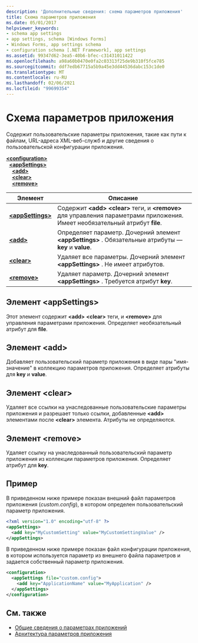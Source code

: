 ```yaml
---
description: 'Дополнительные сведения: схема параметров приложения'
title: Схема параметров приложения
ms.date: 05/01/2017
helpviewer_keywords:
- schema app settings
- app settings, schema [Windows Forms]
- Windows Forms, app settings schema
- configuration schema [.NET Framework], app settings
ms.assetid: 99347d62-3ea5-40b6-bfec-c31431011422
ms.openlocfilehash: a98a60b0470e0fa2c03313f25de9b310f5fce785
ms.sourcegitcommit: ddf7edb67715a5b9a45e3dd44536dabc153c1de0
ms.translationtype: MT
ms.contentlocale: ru-RU
ms.lasthandoff: 02/06/2021
ms.locfileid: "99699354"
---
```

# <a name="app-settings-schema"></a>Схема параметров приложения

Содержит пользовательские параметры приложения, такие как пути к файлам, URL-адреса XML-веб-служб и другие сведения о пользовательской конфигурации приложения.

[**\<configuration>**](../configuration-element.md)\
&nbsp;&nbsp;[**\<appSettings>**](appsettings-element-for-configuration.md)\
&nbsp;&nbsp;&nbsp;&nbsp;[**\<add>**](add-element-for-appsettings.md)\
&nbsp;&nbsp;&nbsp;&nbsp;[**\<clear>**](clear-element-for-appsettings.md)\
&nbsp;&nbsp;&nbsp;&nbsp;[**\<remove>**](remove-element-for-appsettings.md)

| Элемент | Описание |
| ------- | ----------- |
| [**\<appSettings>**](appsettings-element-for-configuration.md) | Содержит **\<add>** **\<clear>** теги, и **\<remove>** для управления параметрами приложения. Имеет необязательный атрибут **file**. |
| [**\<add>**](add-element-for-appsettings.md) | Определяет параметр. Дочерний элемент **\<appSettings>** . Обязательные атрибуты — **key** и **value**. |
| [**\<clear>**](clear-element-for-appsettings.md) | Удаляет все параметры. Дочерний элемент **\<appSettings>** . Не имеет атрибутов. |
| [**\<remove>**](remove-element-for-appsettings.md) | Удаляет параметр. Дочерний элемент **\<appSettings>** . Требуется атрибут **key**. |

## <a name="appsettings-element"></a>Элемент \<appSettings>

Этот элемент содержит **\<add>** **\<clear>** теги, и **\<remove>** для управления параметрами приложения. Определяет необязательный атрибут для **file**.

## <a name="add-element"></a>Элемент \<add>

Добавляет пользовательский параметр приложения в виде пары "имя-значение" в коллекцию параметров приложения. Определяет атрибуты для **key** и **value**.

## <a name="clear-element"></a>Элемент \<clear>

Удаляет все ссылки на унаследованные пользовательские параметры приложения и разрешает только ссылки, добавленные **\<add>** элементами после **\<clear>** элемента. Атрибуты не определяются.

## <a name="remove-element"></a>Элемент \<remove>

Удаляет ссылку на унаследованный пользовательский параметр приложения из коллекции параметров приложения. Определяет атрибут для **key**.

## <a name="example"></a>Пример

В приведенном ниже примере показан внешний файл параметров приложения (*custom.config*), в котором определен пользовательский параметр приложения.

```xml
<?xml version="1.0" encoding="utf-8" ?>
<appSettings>
  <add key="MyCustomSetting" value="MyCustomSettingValue" />
</appSettings>
```

В приведенном ниже примере показан файл конфигурации приложения, в котором используется параметр из внешнего файла параметров и задается собственный параметр приложения.

```xml
<configuration>
  <appSettings file="custom.config">
    <add key="ApplicationName" value="MyApplication" />
  </appSettings>
</configuration>
```

## <a name="see-also"></a>См. также

- [Общие сведения о параметрах приложений](/dotnet/desktop/winforms/advanced/application-settings-overview)
- [Архитектура параметров приложения](/dotnet/desktop/winforms/advanced/application-settings-architecture)
